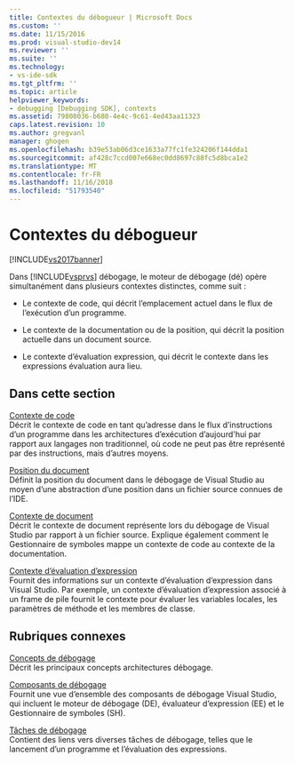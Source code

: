 ```yaml
---
title: Contextes du débogueur | Microsoft Docs
ms.custom: ''
ms.date: 11/15/2016
ms.prod: visual-studio-dev14
ms.reviewer: ''
ms.suite: ''
ms.technology:
- vs-ide-sdk
ms.tgt_pltfrm: ''
ms.topic: article
helpviewer_keywords:
- debugging [Debugging SDK], contexts
ms.assetid: 79808036-b680-4e4c-9c61-4ed43aa11323
caps.latest.revision: 10
ms.author: gregvanl
manager: ghogen
ms.openlocfilehash: b39e53ab06d3ce1633a77fc1fe324206f144dda1
ms.sourcegitcommit: af428c7ccd007e668ec0dd8697c88fc5d8bca1e2
ms.translationtype: MT
ms.contentlocale: fr-FR
ms.lasthandoff: 11/16/2018
ms.locfileid: "51793540"
---
```

# <a name="debugger-contexts"></a>Contextes du débogueur
[!INCLUDE[vs2017banner](../../includes/vs2017banner.md)]

Dans [!INCLUDE[vsprvs](../../includes/vsprvs-md.md)] débogage, le moteur de débogage (dé) opère simultanément dans plusieurs contextes distinctes, comme suit :  
  
-   Le contexte de code, qui décrit l’emplacement actuel dans le flux de l’exécution d’un programme.  
  
-   Le contexte de la documentation ou de la position, qui décrit la position actuelle dans un document source.  
  
-   Le contexte d’évaluation expression, qui décrit le contexte dans les expressions évaluation aura lieu.  
  
## <a name="in-this-section"></a>Dans cette section  
 [Contexte de code](../../extensibility/debugger/code-context.md)  
 Décrit le contexte de code en tant qu’adresse dans le flux d’instructions d’un programme dans les architectures d’exécution d’aujourd'hui par rapport aux langages non traditionnel, où code ne peut pas être représenté par des instructions, mais d’autres moyens.  
  
 [Position du document](../../extensibility/debugger/document-position.md)  
 Définit la position du document dans le débogage de Visual Studio au moyen d’une abstraction d’une position dans un fichier source connues de l’IDE.  
  
 [Contexte de document](../../extensibility/debugger/document-context.md)  
 Décrit le contexte de document représente lors du débogage de Visual Studio par rapport à un fichier source. Explique également comment le Gestionnaire de symboles mappe un contexte de code au contexte de la documentation.  
  
 [Contexte d’évaluation d’expression](../../extensibility/debugger/expression-evaluation-context.md)  
 Fournit des informations sur un contexte d’évaluation d’expression dans Visual Studio. Par exemple, un contexte d’évaluation d’expression associé à un frame de pile fournit le contexte pour évaluer les variables locales, les paramètres de méthode et les membres de classe.  
  
## <a name="related-sections"></a>Rubriques connexes  
 [Concepts de débogage](../../extensibility/debugger/debugger-concepts.md)  
 Décrit les principaux concepts architectures débogage.  
  
 [Composants de débogage](../../extensibility/debugger/debugger-components.md)  
 Fournit une vue d’ensemble des composants de débogage Visual Studio, qui incluent le moteur de débogage (DE), évaluateur d’expression (EE) et le Gestionnaire de symboles (SH).  
  
 [Tâches de débogage](../../extensibility/debugger/debugging-tasks.md)  
 Contient des liens vers diverses tâches de débogage, telles que le lancement d’un programme et l’évaluation des expressions.

